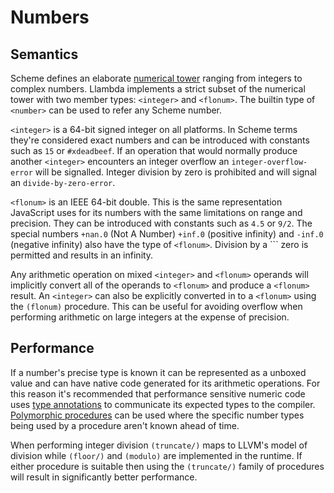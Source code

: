 Numbers
=======

Semantics
---------

Scheme defines an elaborate [numerical tower](http://en.wikipedia.org/wiki/Numerical_tower) ranging from integers to complex numbers. Llambda implements a strict subset of the numerical tower with two member types: ``<integer>`` and ``<flonum>``. The builtin type of ``<number>`` can be used to refer any Scheme number.

``<integer>`` is a 64-bit signed integer on all platforms. In Scheme terms they're considered exact numbers and can be introduced with constants such as ``15`` or ``#xdeadbeef``. If an operation that would normally produce another ``<integer>`` encounters an integer overflow an ``integer-overflow-error`` will be signalled. Integer division by zero is prohibited and will signal an ``divide-by-zero-error``.

``<flonum>`` is an IEEE 64-bit double. This is the same representation JavaScript uses for its numbers with the same limitations on range and precision. They can be introduced with constants such as ``4.5`` or ``9/2``. The special numbers ``+nan.0`` (Not A Number) ``+inf.0`` (positive infinity) and ``-inf.0`` (negative infinity) also have the type of ``<flonum>``. Division by a `<flonum>`` zero is permitted and results in an infinity.

Any arithmetic operation on mixed ``<integer>`` and ``<flonum>`` operands will implicitly convert all of the operands to ``<flonum>`` and produce a ``<flonum>`` result. An ``<integer>`` can also be explicitly converted in to a ``<flonum>`` using the ``(flonum)`` procedure. This can be useful for avoiding overflow when performing arithmetic on large integers at the expense of precision.

Performance
-----------

If a number's precise type is known it can be represented as a unboxed value and can have native code generated for its arithmetic operations. For this reason it's recommended that performance sensitive numeric code uses [type annotations](types.md) to communicate its expected types to the compiler. [Polymorphic procedures](types.md#polymorphic-procedures) can be used where the specific number types being used by a procedure aren't known ahead of time.

When performing integer division ``(truncate/)`` maps to LLVM's model of division while ``(floor/)`` and ``(modulo)`` are implemented in the runtime. If either procedure is suitable then using the ``(truncate/)`` family of procedures will result in significantly better performance.

